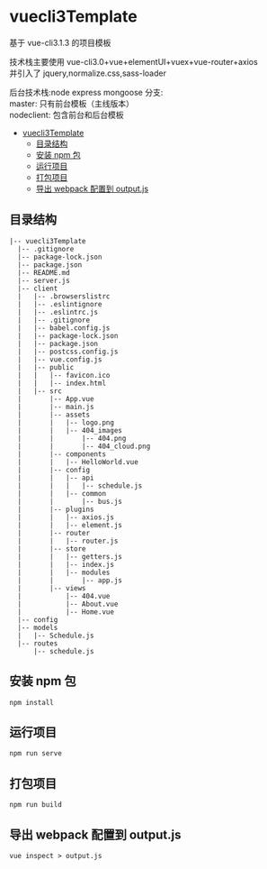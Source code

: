 # vuecli3Template

基于 vue-cli3.1.3 的项目模板<br/>

技术栈主要使用 vue-cli3.0+vue+elementUI+vuex+vue-router+axios<br/>
并引入了 jquery,normalize.css,sass-loader

后台技术栈:node express mongoose
分支:<br/>
master: 只有前台模板（主线版本）<br/>
nodeclient: 包含前台和后台模板
<!-- TOC -->

- [vuecli3Template](#vuecli3template)
  - [目录结构](#目录结构)
  - [安装 npm 包](#安装-npm-包)
  - [运行项目](#运行项目)
  - [打包项目](#打包项目)
  - [导出 webpack 配置到 output.js](#导出-webpack-配置到-outputjs)

<!-- /TOC -->
## 目录结构

    |-- vuecli3Template
      |-- .gitignore
      |-- package-lock.json
      |-- package.json
      |-- README.md
      |-- server.js
      |-- client
      |   |-- .browserslistrc
      |   |-- .eslintignore
      |   |-- .eslintrc.js
      |   |-- .gitignore
      |   |-- babel.config.js
      |   |-- package-lock.json
      |   |-- package.json
      |   |-- postcss.config.js
      |   |-- vue.config.js
      |   |-- public
      |   |   |-- favicon.ico
      |   |   |-- index.html
      |   |-- src
      |       |-- App.vue
      |       |-- main.js
      |       |-- assets
      |       |   |-- logo.png
      |       |   |-- 404_images
      |       |       |-- 404.png
      |       |       |-- 404_cloud.png
      |       |-- components
      |       |   |-- HelloWorld.vue
      |       |-- config
      |       |   |-- api
      |       |   |   |-- schedule.js
      |       |   |-- common
      |       |       |-- bus.js
      |       |-- plugins
      |       |   |-- axios.js
      |       |   |-- element.js
      |       |-- router
      |       |   |-- router.js
      |       |-- store
      |       |   |-- getters.js
      |       |   |-- index.js
      |       |   |-- modules
      |       |       |-- app.js
      |       |-- views
      |           |-- 404.vue
      |           |-- About.vue
      |           |-- Home.vue
      |-- config
      |-- models
      |   |-- Schedule.js
      |-- routes
          |-- schedule.js

## 安装 npm 包

```
npm install
```

## 运行项目

```
npm run serve
```

## 打包项目

```
npm run build
```

## 导出 webpack 配置到 output.js

```
vue inspect > output.js
```

